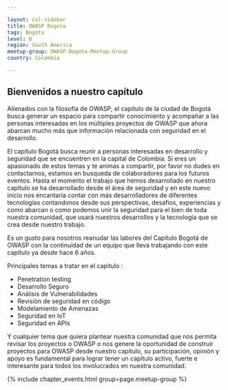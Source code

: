 ```yaml
---

layout: col-sidebar
title: OWASP Bogota
tags: Bogota
level: 0
region: South America
meetup-group: OWASP-Bogota-Meetup-Group
country: Colombia

---
```


## Bienvenidos a nuestro capítulo 



Alienados con la filosofía de OWASP, el capitulo de la ciudad de Bogotá busca generar un espacio para compartir conocimiento y acompañar a las personas interesadas en los múltiples proyectos de OWASP que ahora abarcan mucho más que información relacionada con seguridad en el desarrollo.

El capítulo Bogotá busca reunir a personas interesadas en desarrollo y seguridad que se encuentren en la capital de Colombia. Si eres un apasionado de estos temas y te animas a compartir, por favor no dudes en contactarnos, estamos en busqueda de colaboradores para los futuros eventos. Hasta el momento el trabajo que hemos desarrollado en nuestro capítulo se ha desarrollado desde el área de seguridad y en este nuevo inicio nos encantaría contar con más desarrolladores de diferentes tecnologías contandonos desde sus perspectivas, desafios, experiencias y como abarcan o como podemos unir la seguridad para el bien de toda nuestra comunidad, que usará nuestros desarrollos y la tecnología que se crea desde nuestro trabajo.
 
Es un gusto para nosotros reanudar las labores del Capítulo Bogotá de OWASP con la continuidad de un equipo que lleva trabajando con este capítulo ya desde hace 6 años.


Principales temas a tratar en el capitulo :

  - Penetration testing
  - Desarrollo Seguro
  - Análisis de Vulnerabilidades
  - Revisión de seguridad en código
  - Modelamiento de Amenazas
  - Seguridad en IoT
  - Seguridad en APIs
 
 Y cualquier tema que quiera plantear nuestra comunidad que nos permita revisar los proyectos o OWASP o nos genere la oportunidad de construir proyectos para OWASP desde nuestro capítulo, su participación, opinión y apoyo es fundamental para lograr tener un capítulo activo, fuerte e interesante para todos los involucrados en nuestra comunidad.
 
 {% include chapter_events.html group=page.meetup-group %}
